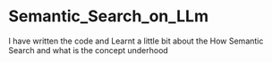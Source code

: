 # Semantic_Search_on_LLm
I have written the code and Learnt a little bit about the  How Semantic Search and what is the concept underhood 

